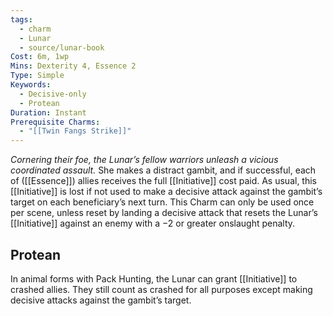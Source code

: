 ```yaml
---
tags:
  - charm
  - Lunar
  - source/lunar-book
Cost: 6m, 1wp
Mins: Dexterity 4, Essence 2
Type: Simple
Keywords:
  - Decisive-only
  - Protean
Duration: Instant
Prerequisite Charms:
  - "[[Twin Fangs Strike]]"
---
```

*Cornering their foe, the Lunar’s fellow warriors unleash a vicious coordinated assault.*
She makes a distract gambit, and if successful, each of ([[Essence]]) allies receives the full [[Initiative]] cost paid. As usual, this [[Initiative]] is lost if not used to make a decisive attack against the gambit’s target on each beneficiary’s next turn. This Charm can only be used once per scene, unless reset by landing a decisive attack that resets the Lunar’s [[Initiative]] against an enemy with a −2 or greater onslaught penalty. 
## Protean 

In animal forms with Pack Hunting, the Lunar can grant [[Initiative]] to crashed allies. They still count as crashed for all purposes except making decisive attacks against the gambit’s target.
